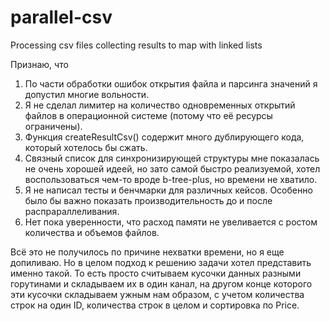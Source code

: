 # parallel-csv
Processing csv files collecting results to map with linked lists

Признаю, что 
1) По части обработки ошибок открытия файла и парсинга значений я допустил многие вольности. 
1) Я не сделал лимитер на количество одновременных открытий файлов в
операционной системе (потому что её ресурсы ограничены).
2) Функция createResultCsv() содержит много дублирующего кода, который хотелось бы сжать.
3) Связный список для синхронизирующей структуры мне показалась не очень хорошей идеей, но зато самой быстро реализуемой, 
хотел воспользоваться чем-то вроде b-tree-plus, но времени не хватило.
4) Я не написал тесты и бенчмарки для различных кейсов. Особенно было бы важно показать производительность до и после распрараллеливания.
5) Нет пока уверенности, что расход памяти не увеливается с ростом количества и объемов файлов.

Всё это не получилось по причине нехватки времени, но я еще допиливаю. Но в целом подход к решению задачи хотел представить именно такой. То есть просто считываем кусочки данных разными горутинами и складываем их в один канал, на другом конце которого эти кусочки складываем ужным нам образом, с учетом количества строк на один ID, количества строк в целом и сортировка по Price.
